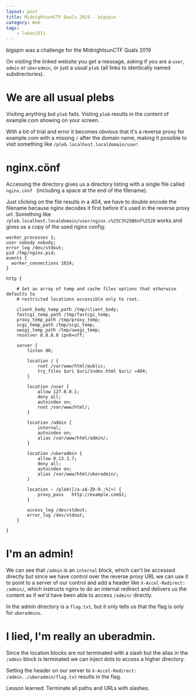 ```yaml
---
layout: post
title: MidnightsunCTF Quals 2019 - bigspin
category: Web
tags: 
    - lukas2511
---
```


bigspin was a challenge for the MidnightsunCTF Quals 2019

On visiting the linked website you get a message, asking if you are a `user`,
`admin` or `uberadmin`, or just a usual `pleb` (all links to identically named
subdirectories).

# We are all usual plebs

Visiting anything but `pleb` fails. Visting `pleb` results in the content of
example.com showing on your screen.

With a bit of trial and error it becomes obvious that it's a reverse proxy
for example.com with a missing `/` after the domain name, making it possible
to visit something like `/pleb.localhost.localdomain/user`.

# nginx.cönf

Accessing the directory gives us a directory listing with a single file called
`nginx.cönf ` (including a space at the end of the filename).

Just clicking on the file results in a 404, we have to double encode the
filename because nginx decodes it first before it's used in the reverse
proxy url.
Something like `/pleb.localhost.localdomain/user/nginx.c%25C3%25B6nf%2520`
works and gives us a copy of the used nginx config:

```
worker_processes 1;
user nobody nobody;
error_log /dev/stdout;
pid /tmp/nginx.pid;
events {
  worker_connections 1024;
}

http {

    # Set an array of temp and cache files options that otherwise defaults to
    # restricted locations accessible only to root.

    client_body_temp_path /tmp/client_body;
    fastcgi_temp_path /tmp/fastcgi_temp;
    proxy_temp_path /tmp/proxy_temp;
    scgi_temp_path /tmp/scgi_temp;
    uwsgi_temp_path /tmp/uwsgi_temp;
    resolver 8.8.8.8 ipv6=off;

    server {
        listen 80;

        location / {
            root /var/www/html/public;
            try_files $uri $uri/index.html $uri/ =404;
        }

        location /user {
            allow 127.0.0.1;
            deny all;
            autoindex on;
            root /var/www/html/;
        }

        location /admin {
            internal;
            autoindex on;
            alias /var/www/html/admin/;
        }

        location /uberadmin {
            allow 0.13.3.7;
            deny all;
            autoindex on;
            alias /var/www/html/uberadmin/;
        }

        location ~ /pleb([/a-zA-Z0-9.:%]+) {
            proxy_pass   http://example.com$1;
        }

        access_log /dev/stdout;
        error_log /dev/stdout;
    }

}
```

# I'm an admin!

We can see that `/admin` is an `internal` block, which can't be accessed directly
but since we have control over the reverse proxy URL we can use it to point to a
server of our control and add a header like `X-Accel-Redirect: /admin/`, which
instructs nginx to do an internal redirect and delivers us the content as if we'd
have been able to access `/admin/` directly.

In the admin directory is a `flag.txt`, but it only tells us that the flag is only
for `uberadmins`.

# I lied, I'm really an uberadmin.

Since the location blocks are not terminated with a slash but the alias in the `/admin`
block is terminated we can inject dots to access a higher directory.

Setting the header on our server to `X-Accel-Redirect: /admin../uberadmin/flag.txt`
results in the flag.

Lesson learned: Terminate all paths and URLs with slashes.
